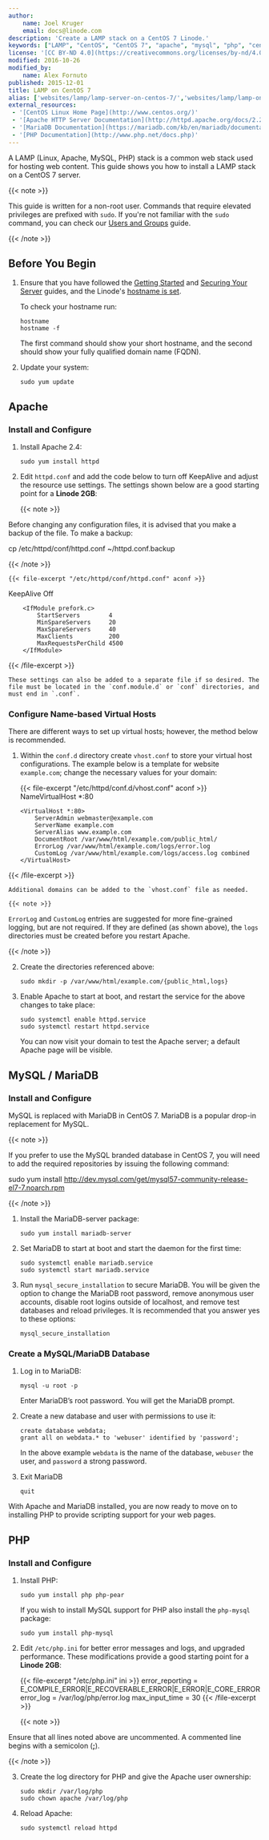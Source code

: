 ```yaml
---
author:
    name: Joel Kruger
    email: docs@linode.com
description: 'Create a LAMP stack on a CentOS 7 Linode.'
keywords: ["LAMP", "CentOS", "CentOS 7", "apache", "mysql", "php", "centos lamp"]
license: '[CC BY-ND 4.0](https://creativecommons.org/licenses/by-nd/4.0)'
modified: 2016-10-26
modified_by:
    name: Alex Fornuto
published: 2015-12-01
title: LAMP on CentOS 7
alias: ['websites/lamp/lamp-server-on-centos-7/','websites/lamp/lamp-on-centos-7/']
external_resources:
 - '[CentOS Linux Home Page](http://www.centos.org/)'
 - '[Apache HTTP Server Documentation](http://httpd.apache.org/docs/2.2/)'
 - '[MariaDB Documentation](https://mariadb.com/kb/en/mariadb/documentation/)'
 - '[PHP Documentation](http://www.php.net/docs.php)'
---
```


A LAMP (Linux, Apache, MySQL, PHP) stack is a common web stack used for hosting web content. This guide shows you how to install a LAMP stack on a CentOS 7 server.

{{< note >}}

This guide is written for a non-root user. Commands that require elevated privileges are prefixed with `sudo`. If you're not familiar with the `sudo` command, you can check our [Users and Groups](/docs/tools-reference/linux-users-and-groups) guide.

{{< /note >}}

## Before You Begin

1.  Ensure that you have followed the [Getting Started](/docs/getting-started) and [Securing Your Server](/docs/security/securing-your-server) guides, and the Linode's [hostname is set](/docs/getting-started#setting-the-hostname).

    To check your hostname run:

        hostname
        hostname -f

    The first command should show your short hostname, and the second should show your fully qualified domain name (FQDN).

2.  Update your system:

        sudo yum update

## Apache

### Install and Configure

1.  Install Apache 2.4:

        sudo yum install httpd

2.  Edit `httpd.conf` and add the code below to turn off KeepAlive and adjust the resource use settings. The settings shown below are a good starting point for a **Linode 2GB**:

    {{< note >}}

Before changing any configuration files, it is advised that you make a backup of the file. To make a backup:

cp /etc/httpd/conf/httpd.conf ~/httpd.conf.backup

{{< /note >}}

    {{< file-excerpt "/etc/httpd/conf/httpd.conf" aconf >}}
KeepAlive Off


        <IfModule prefork.c>
            StartServers        4
            MinSpareServers     20
            MaxSpareServers     40
            MaxClients          200
            MaxRequestsPerChild 4500
        </IfModule>
{{< /file-excerpt >}}


    These settings can also be added to a separate file if so desired. The file must be located in the `conf.module.d` or `conf` directories, and must end in `.conf`.

### Configure Name-based Virtual Hosts

There are different ways to set up virtual hosts; however, the method below is recommended.

1.  Within the `conf.d` directory create `vhost.conf` to store your virtual host configurations. The example below is a template for website `example.com`; change the necessary values for your domain:

    {{< file-excerpt "/etc/httpd/conf.d/vhost.conf" aconf >}}
NameVirtualHost *:80

        <VirtualHost *:80>
            ServerAdmin webmaster@example.com
            ServerName example.com
            ServerAlias www.example.com
            DocumentRoot /var/www/html/example.com/public_html/
            ErrorLog /var/www/html/example.com/logs/error.log
            CustomLog /var/www/html/example.com/logs/access.log combined
        </VirtualHost>
{{< /file-excerpt >}}


    Additional domains can be added to the `vhost.conf` file as needed.

    {{< note >}}

`ErrorLog` and `CustomLog` entries are suggested for more fine-grained logging, but are not required. If they are defined (as shown above), the `logs` directories must be created before you restart Apache.

{{< /note >}}

2.  Create the directories referenced above:

        sudo mkdir -p /var/www/html/example.com/{public_html,logs}

3.  Enable Apache to start at boot, and restart the service for the above changes to take place:

        sudo systemctl enable httpd.service
        sudo systemctl restart httpd.service

    You can now visit your domain to test the Apache server; a default Apache page will be visible.

## MySQL / MariaDB

### Install and Configure

MySQL is replaced with MariaDB in CentOS 7. MariaDB is a popular drop-in replacement for MySQL.

{{< note >}}

If you prefer to use the MySQL branded database in CentOS 7, you will need to add the required repositories by issuing the following command:

sudo yum install http://dev.mysql.com/get/mysql57-community-release-el7-7.noarch.rpm

{{< /note >}}

1.  Install the MariaDB-server package:

        sudo yum install mariadb-server

2.  Set MariaDB to start at boot and start the daemon for the first time:

        sudo systemctl enable mariadb.service
        sudo systemctl start mariadb.service

3.  Run `mysql_secure_installation` to secure MariaDB. You will be given the option to change the MariaDB root password, remove anonymous user accounts, disable root logins outside of localhost, and remove test databases and reload privileges. It is recommended that you answer yes to these options:

        mysql_secure_installation

### Create a MySQL/MariaDB Database

1.  Log in to MariaDB:

        mysql -u root -p

    Enter MariaDB’s root password. You will get the MariaDB prompt.

2.  Create a new database and user with permissions to use it:

        create database webdata;
        grant all on webdata.* to 'webuser' identified by 'password';

    In the above example `webdata` is the name of the database, `webuser` the user, and `password` a strong password.

5.  Exit MariaDB

        quit

With Apache and MariaDB installed, you are now ready to move on to installing PHP to provide scripting support for your web pages.


## PHP

###  Install and Configure

1.  Install PHP:

        sudo yum install php php-pear

    If you wish to install MySQL support for PHP also install the `php-mysql` package:

        sudo yum install php-mysql


2.  Edit `/etc/php.ini` for better error messages and logs, and upgraded performance. These modifications provide a good starting point for a **Linode 2GB**:

    {{< file-excerpt "/etc/php.ini" ini >}}
error_reporting = E_COMPILE_ERROR|E_RECOVERABLE_ERROR|E_ERROR|E_CORE_ERROR
        error_log = /var/log/php/error.log
        max_input_time = 30
{{< /file-excerpt >}}


    {{< note >}}

Ensure that all lines noted above are uncommented. A commented line begins with a semicolon (**;**).

{{< /note >}}

3.  Create the log directory for PHP and give the Apache user ownership:

        sudo mkdir /var/log/php
        sudo chown apache /var/log/php

4.  Reload Apache:

        sudo systemctl reload httpd
